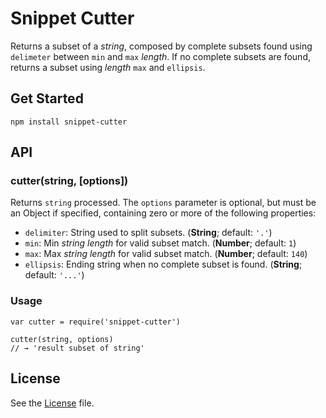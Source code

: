 # Snippet Cutter
Returns a subset of a _string_, composed by complete subsets found using `delimeter` between `min` and `max` _length_. If no complete subsets are found, returns a subset using _length_ `max` and `ellipsis`.

## Get Started
```
npm install snippet-cutter
```

## API
### cutter(string, [options])
Returns `string` processed. The `options` parameter is optional, but must be an Object if specified, containing zero or more of the following properties:
* `delimiter`: String used to split subsets. (**String**; default: `'.'`)
* `min`: Min _string length_ for valid subset match. (**Number**; default: `1`)
* `max`: Max _string length_ for valid subset match. (**Number**; default: `140`)
* `ellipsis`: Ending string when no complete subset is found. (**String**; default: `'...'`)

### Usage
```
var cutter = require('snippet-cutter')

cutter(string, options)
// → 'result subset of string'
```

## License
See the [License](LICENSE) file.
